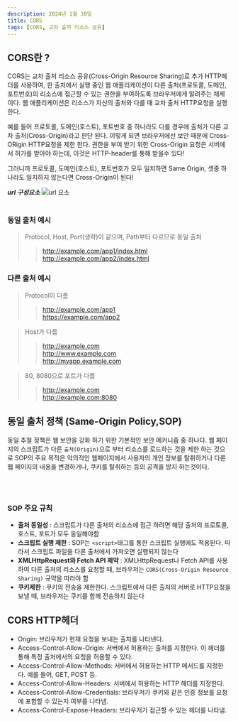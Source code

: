 ```yaml
---
description: 2024년 1월 30일
title: CORS
tags: [CORS, 교차 출처 리소스 공유]
---
```


## CORS란 ?

CORS는 교차 출처 리소스 공유(Cross-Origin Resource Sharing)로 추가 HTTP헤더를 사용하여, 한 출처에서 실행 중인 웹 애플리케이션이 다른 출처(프로토콜, 도메인, 포트번호)의 리소스에 접근할 수 있는 권한을 부여하도록 브라우저에게 알려주는 체제이다. 웹 애플리케이션은 리소스가 자신의 출처와 다를 때 교차 출처 HTTP요청을 실행한다.

예를 들어 프로토콜, 도메인(호스트), 포트번호 중 하나라도 다를 경우에 출처가 다른 교차 출처(Cross-Origin)라고 판단 된다. 이렇게 되면 브라우저에선 보안 때문에 Cross-ORigin HTTP요청을 제한 한다. 권한을 부여 받기 위한 Cross-Origin 요청은 서버에서 허가를 받아야 하는데, 이것은 HTTP-header를 통해 받을수 있다!

그러니까 프로토콜, 도메인(호스트), 포트번호가 모두 일치하면 Same Origin, 셋중 하나라도 일치하지 않는다면 Cross-Origin이 된다!

**_url 구성요소_**
![url 요소](https://images.velog.io/images/tkclzl97/post/12b1355e-fd8e-4864-a647-3e4278562e0c/image.png)
<br /><br />

### 동일 출처 예시

> Protocol, Host, Port(생략)이 같으며, Path부터 다르므로 동일 출처
>
> > http://example.com/app1/index.html <br /> http://example.com/app2/index.html

### 다른 출처 예시

> Protocol이 다름
>
> > http://example.com/app1 <br /> https://example.com/app2

> Host가 다름
>
> > http://example.com <br /> http://www.example.com <br /> http://myapp.example.com

> 80, 8080으로 포트가 다름
>
> > http://example.com <br /> http://example.com:8080

## 동일 출처 정책 (Same-Origin Policy,SOP)

동일 추철 정책은 웹 보안을 강화 하기 위한 기본적인 보안 메커니즘 중 하나다. 웹 페이지의 스크립트가 다른 `출처(Origin)`으로 부터 리소스를 로드하는 것을 제한 하는 것으로 SOP의 주요 목적은 악의적인 웹페이지에서 사용자의 개인 정보를 탈취하거나 다른 웹 페이지의 내용을 변경하거나, 쿠키를 탈취하는 등의 공격을 방지 하는것이다.

<br /><br />

### SOP 주요 규칙

- **출처 동일성** : 스크립트가 다른 출처의 리소스에 접근 하려면 해당 출처의 프로토콜, 호스트, 포트가 모두 동일해야함
- **스크립트 실행 제한** : SOP는 `<script>`태그를 통한 스크립트 실행에도 적용된다. 따라서 스크립트 파일을 다른 출처에서 가져오면 실행되지 않는다
- **XMLHttpRequest와 Fetch API 제약** : XMLHttpRequest나 Fetch API를 사용하여 다른 출처의 리소스를 요청할 때, 브라우저는 `CORS(Cross-Origin Resource Sharing)` 규약을 따라야 함
- **쿠키제한** : 쿠키의 전송을 제한한다. 스크립트에서 다른 출처의 서버로 HTTP요청을 보낼 때, 브라우저는 쿠키를 함께 전송하지 않는다

## CORS HTTP헤더

- Origin: 브라우저가 현재 요청을 보내는 출처를 나타낸다.
- Access-Control-Allow-Origin: 서버에서 허용하는 출처를 지정한다. 이 헤더를 통해 특정 출처에서의 요청을 허용할 수 있다.
- Access-Control-Allow-Methods: 서버에서 허용하는 HTTP 메서드를 지정한다. 예를 들어, GET, POST 등.
- Access-Control-Allow-Headers: 서버에서 허용하는 HTTP 헤더를 지정한다.
- Access-Control-Allow-Credentials: 브라우저가 쿠키와 같은 인증 정보를 요청에 포함할 수 있는지 여부를 나타냄.
- Access-Control-Expose-Headers: 브라우저가 접근할 수 있는 헤더를 나타냄.
